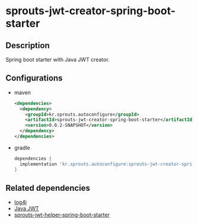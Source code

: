 # sprouts-jwt-creator-spring-boot-starter

## Description

Spring boot starter with Java JWT creator.

## Configurations

* maven
  ```xml
  <dependencies>
    <dependency>
      <groupId>kr.sprouts.autoconfigure</groupId>
      <artifactId>sprouts-jwt-creator-spring-boot-starter</artifactId>
      <version>0.0.2-SNAPSHOT</version>
    </dependency>
  </dependencies>
  ```

* gradle
  ```groovy
  dependencies {
    implementation 'kr.sprouts.autoconfigure:sprouts-jwt-creator-spring-boot-starter:0.0.2-SNAPSHOT'
  }
  ```

## Related dependencies
* [log4j](https://logging.apache.org/log4j/2.x/)
* [Java JWT](https://github.com/jwtk/jjwt)
* [sprouts-jwt-helper-spring-boot-starter](http://gitlab.sprouts.kr/sprouts/autoconfigure/sprouts-jwt-helper-spring-boot-starter)